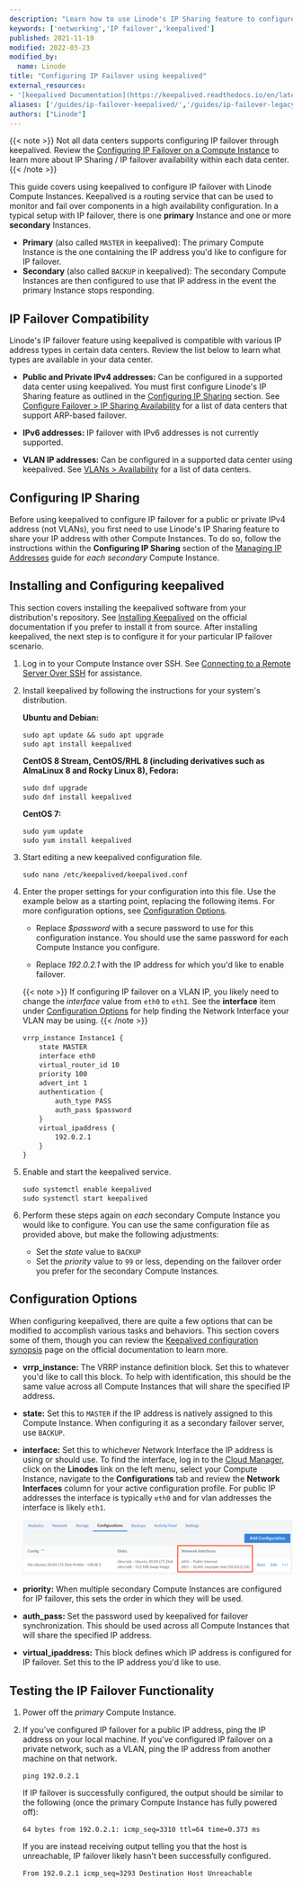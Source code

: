 ```yaml
---
description: "Learn how to use Linode's IP Sharing feature to configure ARP-based IP failover using keepalived"
keywords: ['networking','IP failover','keepalived']
published: 2021-11-19
modified: 2022-03-23
modified_by:
  name: Linode
title: "Configuring IP Failover using keepalived"
external_resources:
- '[keepalived Documentation](https://keepalived.readthedocs.io/en/latest/index.html)'
aliases: ['/guides/ip-failover-keepalived/','/guides/ip-failover-legacy-keepalived/']
authors: ["Linode"]
---
```


{{< note >}}
Not all data centers supports configuring IP failover through keepalived. Review the [Configuring IP Failover on a Compute Instance](/docs/products/compute/compute-instances/guides/failover/) to learn more about IP Sharing / IP failover availability within each data center.
{{< /note >}}

This guide covers using keepalived to configure IP failover with Linode Compute Instances. Keepalived is a routing service that can be used to monitor and fail over components in a high availability configuration. In a typical setup with IP failover, there is one **primary** Instance and one or more **secondary** Instances.

- **Primary** (also called `MASTER` in keepalived): The primary Compute Instance is the one containing the IP address you'd like to configure for IP failover.
- **Secondary** (also called `BACKUP` in keepalived): The secondary Compute Instances are then configured to use that IP address in the event the primary Instance stops responding.

## IP Failover Compatibility

Linode's IP failover feature using keepalived is compatible with various IP address types in certain data centers. Review the list below to learn what types are available in your data center.

- **Public and Private IPv4 addresses:** Can be configured in a supported data center using keepalived. You must first configure Linode's IP Sharing feature as outlined in the [Configuring IP Sharing](#configuring-ip-sharing) section. See [Configure Failover > IP Sharing Availability](/docs/products/compute/compute-instances/guides/failover/#configure-failover) for a list of data centers that support ARP-based failover.

- **IPv6 addresses:** IP failover with IPv6 addresses is not currently supported.

- **VLAN IP addresses:** Can be configured in a supported data center using keepalived. See [VLANs > Availability](/docs/products/networking/vlans/#availability) for a list of data centers.

## Configuring IP Sharing

Before using keepalived to configure IP failover for a public or private IPv4 address (not VLANs), you first need to use Linode's IP Sharing feature to share your IP address with other Compute Instances. To do so, follow the instructions within the **Configuring IP Sharing** section of the [Managing IP Addresses](/docs/products/compute/compute-instances/guides/manage-ip-addresses/#configuring-ip-sharing) guide for *each secondary* Compute Instance.

## Installing and Configuring keepalived

This section covers installing the keepalived software from your distribution's repository. See [Installing Keepalived](https://keepalived.readthedocs.io/en/latest/installing_keepalived.html) on the official documentation if you prefer to install it from source. After installing keepalived, the next step is to configure it for your particular IP failover scenario.

1.  Log in to your Compute Instance over SSH. See [Connecting to a Remote Server Over SSH](/docs/guides/connect-to-server-over-ssh/) for assistance.

1.  Install keepalived by following the instructions for your system's distribution.

    **Ubuntu and Debian:**

    ```command
    sudo apt update && sudo apt upgrade
    sudo apt install keepalived
    ```

    **CentOS 8 Stream, CentOS/RHL 8 (including derivatives such as AlmaLinux 8 and Rocky Linux 8), Fedora:**

    ```command
    sudo dnf upgrade
    sudo dnf install keepalived
    ```

    **CentOS 7:**

    ```command
    sudo yum update
    sudo yum install keepalived
    ```

1.  Start editing a new keepalived configuration file.

    ```command
    sudo nano /etc/keepalived/keepalived.conf
    ```

1.  Enter the proper settings for your configuration into this file. Use the example below as a starting point, replacing the following items. For more configuration options, see [Configuration Options](#configuration-options).

    - Replace *$password* with a secure password to use for this configuration instance. You should use the same password for each Compute Instance you configure.

    - Replace *192.0.2.1* with the IP address for which you'd like to enable failover.

    {{< note >}}
    If configuring IP failover on a VLAN IP, you likely need to change the *interface* value from `eth0` to `eth1`. See the **interface** item under [Configuration Options](#configuration-options) for help finding the Network Interface your VLAN may be using.
    {{< /note >}}

    ```file {title="/etc/keepalived/keepalived.conf"}
    vrrp_instance Instance1 {
        state MASTER
        interface eth0
        virtual_router_id 10
        priority 100
        advert_int 1
        authentication {
            auth_type PASS
            auth_pass $password
        }
        virtual_ipaddress {
            192.0.2.1
        }
    }
    ```

1.  Enable and start the keepalived service.

    ```command
    sudo systemctl enable keepalived
    sudo systemctl start keepalived
    ```

1.  Perform these steps again on *each* secondary Compute Instance you would like to configure. You can use the same configuration file as provided above, but make the following adjustments:

    - Set the *state* value to `BACKUP`
    - Set the *priority* value to `99` or less, depending on the failover order you prefer for the secondary Compute Instances.

## Configuration Options

When configuring keepalived, there are quite a few options that can be modified to accomplish various tasks and behaviors. This section covers some of them, though you can review the [Keepalived configuration synopsis](https://keepalived.readthedocs.io/en/latest/configuration_synopsis.html) page on the official documentation to learn more.

- **vrrp_instance:** The VRRP instance definition block. Set this to whatever you'd like to call this block. To help with identification, this should be the same value across all Compute Instances that will share the specified IP address.
- **state:** Set this to `MASTER` if the IP address is natively assigned to this Compute Instance. When configuring it as a secondary failover server, use `BACKUP`.
- **interface:** Set this to whichever Network Interface the IP address is using or should use. To find the interface, log in to the [Cloud Manager](https://cloud.linode.com/), click on the **Linodes** link on the left menu, select your Compute Instance, navigate to the **Configurations** tab and review the **Network Interfaces** column for your active configuration profile. For public IP addresses the interface is typically `eth0` and for vlan addresses the interface is likely `eth1`.

    ![The Configuration tab in the Cloud Manager](ip-failover-keepalived-ethernet-configuration.png)

- **priority:** When multiple secondary Compute Instances are configured for IP failover, this sets the order in which they will be used.
- **auth_pass:** Set the password used by keepalived for failover synchronization. This should be used across all Compute Instances that will share the specified IP address.
- **virtual_ipaddress:** This block defines which IP address is configured for IP failover. Set this to the IP address you'd like to use.

## Testing the IP Failover Functionality

1.  Power off the *primary* Compute Instance.

1.  If you've configured IP failover for a public IP address, ping the IP address on your local machine. If you've configured IP failover on a private network, such as a VLAN, ping the IP address from another machine on that network.

    ```command
    ping 192.0.2.1
    ```

    If IP failover is successfully configured, the output should be similar to the following (once the primary Compute Instance has fully powered off):

    ```output
    64 bytes from 192.0.2.1: icmp_seq=3310 ttl=64 time=0.373 ms
    ```

    If you are instead receiving output telling you that the host is unreachable, IP failover likely hasn't been successfully configured.

    ```output
    From 192.0.2.1 icmp_seq=3293 Destination Host Unreachable
    ```